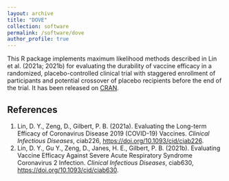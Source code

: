 ```yaml
---
layout: archive
title: "DOVE"
collection: software
permalink: /software/dove
author_profile: true
---
```


This R package implements maximum likelihood methods described in Lin et al. (2021a; 2021b) for evaluating the durability of vaccine efficacy in a randomized, placebo-controlled clinical trial with staggered enrollment of participants and potential crossover of placebo recipients before the end of the trial. It has been released on [CRAN](https://www.google.com/url?q=https%3A%2F%2Fcran.r-project.org%2Fweb%2Fpackages%2FDOVE%2Findex.html&sa=D&sntz=1&usg=AOvVaw1_S0TzF8tavmEWL5EROJRa).  

References
------
1. Lin, D. Y., Zeng, D., Gilbert, P. B. (2021a). Evaluating the Long-term Efficacy of Coronavirus Disease 2019 (COVID-19) Vaccines. *Clinical Infectious Diseases*, ciab226, https://doi.org/10.1093/cid/ciab226.
1. Lin, D. Y., Gu Y., Zeng, D., Janes, H. E., Gilbert, P. B. (2021b).  Evaluating Vaccine Efficacy Against Severe Acute Respiratory Syndrome Coronavirus 2 Infection. *Clinical Infectious Diseases*, ciab630, https://doi.org/10.1093/cid/ciab630.